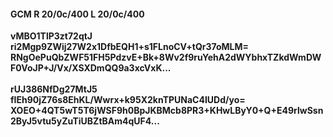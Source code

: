 #### GCM R 20/0c/400 L 20/0c/400
**vMBO1TlP3zt72qtJ**<br/>**ri2Mgp9ZWij27W2x1DfbEQH1+s1FLnoCV+tQr37oMLM=**<br/>**RNgOePuQbZWF51FH5PdzvE+Bk+8Wv2f9ruYehA2dWYbhxTZkdWmDWF0VoJP+J/Vx/XSXDmQQ9a3xcVxK...**<br/><br/>
**rUJ386NfDg27MtJ5**<br/>**fIEh90jZ76s8EhKL/Wwrx+k95X2knTPUNaC4IUDd/yo=**<br/>**XOEO+4QT5wT5T6jWSF9h0BpJKBMcb8PR3+KHwLByY0+Q+E49rlwSsn2ByJ5vtu5yZuTiUBZtBAm4qUF4...**